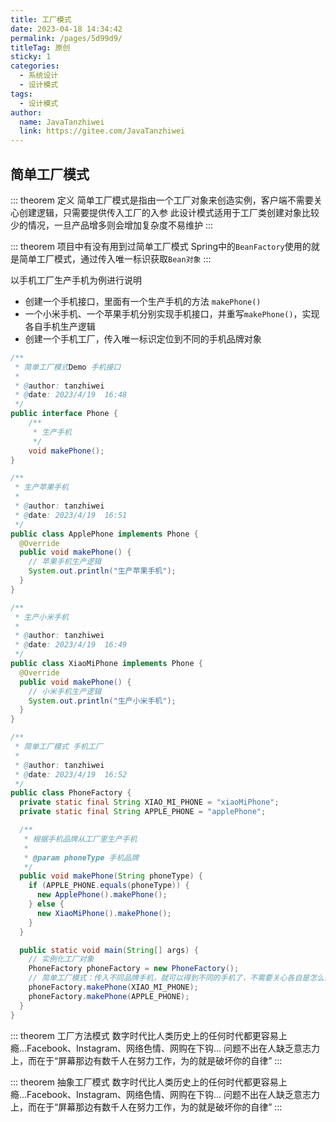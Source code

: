```yaml
---
title: 工厂模式
date: 2023-04-18 14:34:42
permalink: /pages/5d99d9/
titleTag: 原创
sticky: 1
categories:
  - 系统设计
  - 设计模式
tags:
  - 设计模式
author: 
  name: JavaTanzhiwei
  link: https://gitee.com/JavaTanzhiwei
---
```

## 简单工厂模式
::: theorem 定义
简单工厂模式是指由一个工厂对象来创造实例，客户端不需要关心创建逻辑，只需要提供传入工厂的入参
此设计模式适用于工厂类创建对象比较少的情况，一旦产品增多则会增加复杂度不易维护
:::

<!-- more -->
::: theorem 项目中有没有用到过简单工厂模式
Spring中的<code>BeanFactory</code>使用的就是简单工厂模式，通过传入唯一标识获取<code>Bean对象</code>
:::

以手机工厂生产手机为例进行说明
* 创建一个手机接口，里面有一个生产手机的方法 <code>makePhone()</code>
* 一个小米手机、一个苹果手机分别实现手机接口，并重写<code>makePhone()</code>，实现各自手机生产逻辑
* 创建一个手机工厂，传入唯一标识定位到不同的手机品牌对象

```java
/**
 * 简单工厂模式Demo 手机接口
 *
 * @author: tanzhiwei
 * @date: 2023/4/19  16:48
 */
public interface Phone {
    /**
     * 生产手机
     */
    void makePhone();
}
```
```java
/**
 * 生产苹果手机
 *
 * @author: tanzhiwei
 * @date: 2023/4/19  16:51
 */
public class ApplePhone implements Phone {
  @Override
  public void makePhone() {
    // 苹果手机生产逻辑
    System.out.println("生产苹果手机");
  }
}
```
```java
/**
 * 生产小米手机
 *
 * @author: tanzhiwei
 * @date: 2023/4/19  16:49
 */
public class XiaoMiPhone implements Phone {
  @Override
  public void makePhone() {
    // 小米手机生产逻辑
    System.out.println("生产小米手机");
  }
}
```
```java
/**
 * 简单工厂模式 手机工厂
 *
 * @author: tanzhiwei
 * @date: 2023/4/19  16:52
 */
public class PhoneFactory {
  private static final String XIAO_MI_PHONE = "xiaoMiPhone";
  private static final String APPLE_PHONE = "applePhone";

  /**
   * 根据手机品牌从工厂里生产手机
   *
   * @param phoneType 手机品牌
   */
  public void makePhone(String phoneType) {
    if (APPLE_PHONE.equals(phoneType)) {
      new ApplePhone().makePhone();
    } else {
      new XiaoMiPhone().makePhone();
    }
  }

  public static void main(String[] args) {
    // 实例化工厂对象
    PhoneFactory phoneFactory = new PhoneFactory();
    // 简单工厂模式：传入不同品牌手机，就可以得到不同的手机了，不需要关心各自是怎么生产的
    phoneFactory.makePhone(XIAO_MI_PHONE);
    phoneFactory.makePhone(APPLE_PHONE);
  }
}
```

::: theorem 工厂方法模式
数字时代比人类历史上的任何时代都更容易上瘾...Facebook、Instagram、网络色情、网购在下钩... 问题不出在人缺乏意志力上，而在于“屏幕那边有数千人在努力工作，为的就是破坏你的自律”
:::

::: theorem 抽象工厂模式
数字时代比人类历史上的任何时代都更容易上瘾...Facebook、Instagram、网络色情、网购在下钩... 问题不出在人缺乏意志力上，而在于“屏幕那边有数千人在努力工作，为的就是破坏你的自律”
:::
